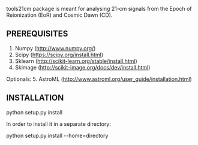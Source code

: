 tools21cm package is meant for analysing 21-cm signals from the Epoch of Reionization (EoR) and Cosmic Dawn (CD).

PREREQUISITES
-------------
1. Numpy   (http://www.numpy.org/)
2. Scipy   (https://scipy.org/install.html)
3. Sklearn (http://scikit-learn.org/stable/install.html)
4. Skimage (http://scikit-image.org/docs/dev/install.html)

Optionals:
5. AstroML (http://www.astroml.org/user_guide/installation.html)

INSTALLATION
------------
python setup.py install

In order to install it in a separate directory:

python setup.py install --home=directory

